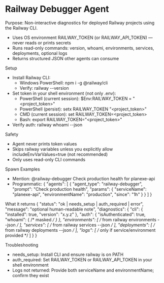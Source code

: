 # Railway Debugger Agent

Purpose: Non-interactive diagnostics for deployed Railway projects using the Railway CLI.
- Uses OS environment RAILWAY_TOKEN (or RAILWAY_API_TOKEN) — never reads or prints secrets
- Runs read-only commands: version, whoami, environments, services, deployments, optional logs
- Returns structured JSON other agents can consume

Setup
- Install Railway CLI:
  - Windows PowerShell: npm i -g @railway/cli
  - Verify: railway --version
- Set token in your shell environment (not only .env):
  - PowerShell (current session): $Env:RAILWAY_TOKEN = "<project_token>"
  - PowerShell (persist): setx RAILWAY_TOKEN "<project_token>"
  - CMD (current session): set RAILWAY_TOKEN=<project_token>
  - Bash: export RAILWAY_TOKEN="<project_token>"
- Verify auth: railway whoami --json

Safety
- Agent never prints token values
- Skips railway variables unless you explicitly allow includeEnvVarValues=true (not recommended)
- Only uses read-only CLI commands

Spawn Examples
- Mention: @railway-debugger Check production health for planexe-api
- Programmatic:
  {
    "agents": [
      {
        "agent_type": "railway-debugger",
        "prompt": "Check production health",
        "params": {
          "serviceName": "planexe-api",
          "environmentName": "production",
          "since": "1h"
        }
      }
    ]
  }

What it returns
{
  "status": "ok | needs_setup | auth_required | error",
  "message": "optional human-readable note",
  "diagnostics": {
    "cli": { "installed": true, "version": "x.y.z" },
    "auth": { "isAuthenticated": true, "whoami": { /* masked */ } },
    "environments": [ /* from railway environments --json */ ],
    "services": [ /* from railway services --json */ ],
    "deployments": [ /* from railway deployments --json */ ],
    "logs": [ /* only if service/environment provided */ ]
  }
}

Troubleshooting
- needs_setup: Install CLI and ensure railway is on PATH
- auth_required: Set RAILWAY_TOKEN or RAILWAY_API_TOKEN in your shell environment
- Logs not returned: Provide both serviceName and environmentName; confirm they exist
